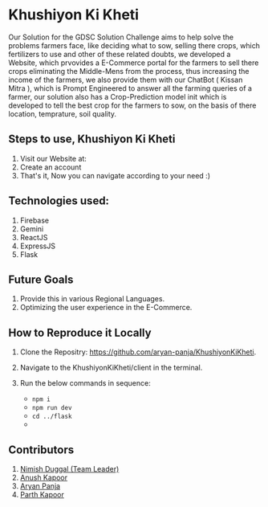# Khushiyon Ki Kheti

Our Solution for the GDSC Solution Challenge aims to help solve the problems farmers face, like deciding what to sow, selling there crops, which fertilizers to use and other of these related doubts, we developed a Website, which prvovides a E-Commerce portal for the farmers to sell there crops eliminating the Middle-Mens from the process, thus increasing the income of the farmers, we also provide them with our ChatBot ( Kissan Mitra ), which is Prompt Engineered to answer all the farming queries of a farmer, our solution also has a Crop-Prediction model init which is developed to tell the best crop for the farmers to sow, on the basis of there location, temprature, soil quality.

## Steps to use, Khushiyon Ki Kheti

1. Visit our Website at:
2. Create an account
3. That's it, Now you can navigate according to your need :)

## Technologies used:

 1. Firebase
 2. Gemini
 3. ReactJS
 4. ExpressJS
 5. Flask

## Future Goals

1. Provide this in various Regional Languages.
2. Optimizing the user experience in the E-Commerce.

## How to Reproduce it Locally 

1. Clone the Repositry: https://github.com/aryan-panja/KhushiyonKiKheti.
2. Navigate to the KhushiyonKiKheti/client in the terminal.
3. Run the below commands in sequence:
   
   * `npm i`
   * `npm run dev`
   * `cd ../flask`
   *

## Contributors  

1. [Nimish Duggal (Team Leader)](https://github.com/nimish0107)
2. [Anush Kapoor](https://github.com/Ank206)
3. [Aryan Panja](https://github.com/aryan-panja)
4. [Parth Kapoor](https://github.com/ParthKapoor-dev)
